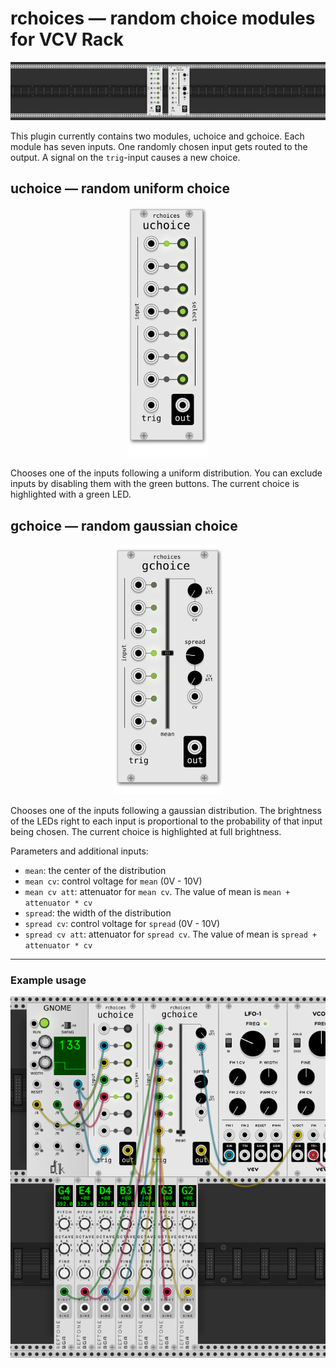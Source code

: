 # rchoices &mdash; random choice modules for VCV Rack
<p align="center">
    <img src="screenshots/banner.png"/>
</p>


This plugin currently contains two modules, uchoice and gchoice. Each module has seven inputs. One randomly chosen input gets routed to the output.
A signal on the `trig`-input causes a new choice.


## uchoice &mdash; random uniform choice
<p align="center">
    <img src="screenshots/uchoice.png" height="400"/>
</p>

Chooses one of the inputs following a uniform distribution.
You can exclude inputs by disabling them with the green buttons. The current choice is highlighted with a green LED.

## gchoice &mdash; random gaussian choice
<p align="center">
    <img src="screenshots/gchoice.png" height="400"/>
</p>

Chooses one of the inputs following a gaussian distribution.
The brightness of the LEDs right to each input is proportional to the probability of that input being chosen. The current choice is highlighted at full brightness.

Parameters and additional inputs:
 - `mean`: the center of the distribution
 - `mean cv`: control voltage for `mean` (0V - 10V)
 - `mean cv att`: attenuator for `mean cv`. The value of mean is `mean + attenuator * cv`
 - `spread`: the width of the distribution
 - `spread cv`: control voltage for `spread` (0V - 10V)
 - `spread cv att`: attenuator for `spread cv`. The value of mean is `spread + attenuator * cv`


---
### Example usage
<p align="center">
    <img src="screenshots/patch.png"/>
</p>
